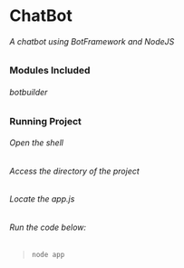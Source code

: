 # ChatBot

###### A chatbot using BotFramework and NodeJS 




### Modules Included

###### botbuilder



### Running Project

###### Open the shell
###### Access the directory of the project
###### Locate the app.js 
###### Run the code below:
>```node app ```
